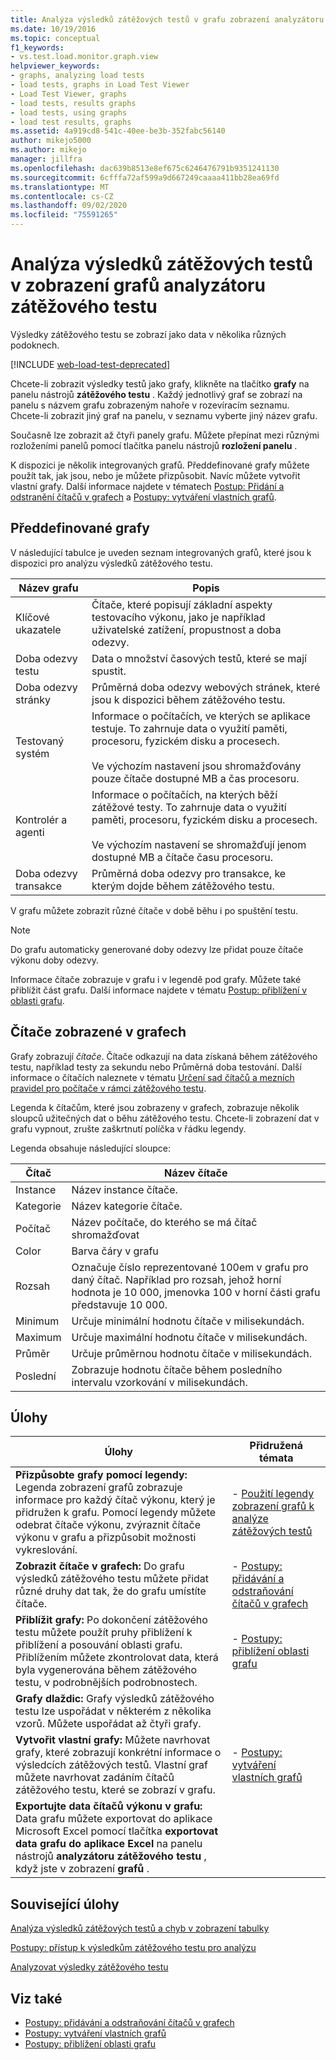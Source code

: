 ```yaml
---
title: Analýza výsledků zátěžových testů v grafu zobrazení analyzátoru zátěžového testu
ms.date: 10/19/2016
ms.topic: conceptual
f1_keywords:
- vs.test.load.monitor.graph.view
helpviewer_keywords:
- graphs, analyzing load tests
- load tests, graphs in Load Test Viewer
- Load Test Viewer, graphs
- load tests, results graphs
- load tests, using graphs
- load test results, graphs
ms.assetid: 4a919cd8-541c-40ee-be3b-352fabc56140
author: mikejo5000
ms.author: mikejo
manager: jillfra
ms.openlocfilehash: dac639b8513e8ef675c6246476791b9351241130
ms.sourcegitcommit: 6cfffa72af599a9d667249caaaa411bb28ea69fd
ms.translationtype: MT
ms.contentlocale: cs-CZ
ms.lasthandoff: 09/02/2020
ms.locfileid: "75591265"
---
```

# <a name="analyze-load-test-results-in-the-graphs-view-of-the-load-test-analyzer"></a>Analýza výsledků zátěžových testů v zobrazení grafů analyzátoru zátěžového testu

Výsledky zátěžového testu se zobrazí jako data v několika různých podoknech.

[!INCLUDE [web-load-test-deprecated](includes/web-load-test-deprecated.md)]

Chcete-li zobrazit výsledky testů jako grafy, klikněte na tlačítko **grafy** na panelu nástrojů **zátěžového testu** . Každý jednotlivý graf se zobrazí na panelu s názvem grafu zobrazeným nahoře v rozevíracím seznamu. Chcete-li zobrazit jiný graf na panelu, v seznamu vyberte jiný název grafu.

Současně lze zobrazit až čtyři panely grafu. Můžete přepínat mezi různými rozloženími panelů pomocí tlačítka panelu nástrojů **rozložení panelu** .

K dispozici je několik integrovaných grafů. Předdefinované grafy můžete použít tak, jak jsou, nebo je můžete přizpůsobit. Navíc můžete vytvořit vlastní grafy. Další informace najdete v tématech [Postup: Přidání a odstranění čítačů v grafech](../test/how-to-add-and-delete-counters-on-graphs-in-load-test-results.md) a [Postupy: vytváření vlastních grafů](../test/how-to-create-custom-graphs-in-load-test-results.md).

## <a name="built-in-graphs"></a>Předdefinované grafy

V následující tabulce je uveden seznam integrovaných grafů, které jsou k dispozici pro analýzu výsledků zátěžového testu.

|Název grafu|Popis|
|-|-|
|Klíčové ukazatele|Čítače, které popisují základní aspekty testovacího výkonu, jako je například uživatelské zatížení, propustnost a doba odezvy.|
|Doba odezvy testu|Data o množství časových testů, které se mají spustit.|
|Doba odezvy stránky|Průměrná doba odezvy webových stránek, které jsou k dispozici během zátěžového testu.|
|Testovaný systém|Informace o počítačích, ve kterých se aplikace testuje. To zahrnuje data o využití paměti, procesoru, fyzickém disku a procesech.<br /><br /> Ve výchozím nastavení jsou shromažďovány pouze čítače dostupné MB a čas procesoru.|
|Kontrolér a agenti|Informace o počítačích, na kterých běží zátěžové testy. To zahrnuje data o využití paměti, procesoru, fyzickém disku a procesech.<br /><br /> Ve výchozím nastavení se shromažďují jenom dostupné MB a čítače času procesoru.|
|Doba odezvy transakce|Průměrná doba odezvy pro transakce, ke kterým dojde během zátěžového testu.|

V grafu můžete zobrazit různé čítače v době běhu i po spuštění testu.

> [!NOTE]
> Do grafu automaticky generované doby odezvy lze přidat pouze čítače výkonu doby odezvy.

Informace čítače zobrazuje v grafu i v legendě pod grafy. Můžete také přiblížit část grafu. Další informace najdete v tématu [Postup: přiblížení v oblasti grafu](../test/how-to-zoom-in-on-a-region-of-the-graph-in-load-test-results.md).

## <a name="counters-displayed-in-graphs"></a>Čítače zobrazené v grafech

Grafy zobrazují *čítače*. Čítače odkazují na data získaná během zátěžového testu, například testy za sekundu nebo Průměrná doba testování. Další informace o čítačích naleznete v tématu [Určení sad čítačů a mezních pravidel pro počítače v rámci zátěžového testu](../test/specify-counter-sets-and-threshold-rules-for-load-testing.md).

Legenda k čítačům, které jsou zobrazeny v grafech, zobrazuje několik sloupců užitečných dat o běhu zátěžového testu. Chcete-li zobrazení dat v grafu vypnout, zrušte zaškrtnutí políčka v řádku legendy.

Legenda obsahuje následující sloupce:

|Čítač|Název čítače|
|-|-|
|Instance|Název instance čítače.|
|Kategorie|Název kategorie čítače.|
|Počítač|Název počítače, do kterého se má čítač shromažďovat|
|Color|Barva čáry v grafu|
|Rozsah|Označuje číslo reprezentované 100em v grafu pro daný čítač. Například pro rozsah, jehož horní hodnota je 10 000, jmenovka 100 v horní části grafu představuje 10 000.|
|Minimum|Určuje minimální hodnotu čítače v milisekundách.|
|Maximum|Určuje maximální hodnotu čítače v milisekundách.|
|Průměr|Určuje průměrnou hodnotu čítače v milisekundách.|
|Poslední|Zobrazuje hodnotu čítače během posledního intervalu vzorkování v milisekundách.|

## <a name="tasks"></a>Úlohy

|Úlohy|Přidružená témata|
|-|-|
|**Přizpůsobte grafy pomocí legendy:** Legenda zobrazení grafů zobrazuje informace pro každý čítač výkonu, který je přidružen k grafu. Pomocí legendy můžete odebrat čítače výkonu, zvýraznit čítače výkonu v grafu a přizpůsobit možnosti vykreslování.|-   [Použití legendy zobrazení grafů k analýze zátěžových testů](../test/use-the-graphs-view-legend-to-analyze-load-tests.md)|
|**Zobrazit čítače v grafech:** Do grafu výsledků zátěžového testu můžete přidat různé druhy dat tak, že do grafu umístíte čítače.|-   [Postupy: přidávání a odstraňování čítačů v grafech](../test/how-to-add-and-delete-counters-on-graphs-in-load-test-results.md)|
|**Přiblížit grafy:** Po dokončení zátěžového testu můžete použít pruhy přiblížení k přiblížení a posouvání oblasti grafu. Přiblížením můžete zkontrolovat data, která byla vygenerována během zátěžového testu, v podrobnějších podrobnostech.|-   [Postupy: přiblížení oblasti grafu](../test/how-to-zoom-in-on-a-region-of-the-graph-in-load-test-results.md)|
|**Grafy dlaždic:** Grafy výsledků zátěžového testu lze uspořádat v některém z několika vzorů. Můžete uspořádat až čtyři grafy.||
|**Vytvořit vlastní grafy:** Můžete navrhovat grafy, které zobrazují konkrétní informace o výsledcích zátěžových testů. Vlastní graf můžete navrhovat zadáním čítačů zátěžového testu, které se zobrazí v grafu.|-   [Postupy: vytváření vlastních grafů](../test/how-to-create-custom-graphs-in-load-test-results.md)|
|**Exportujte data čítačů výkonu v grafu:** Data grafu můžete exportovat do aplikace Microsoft Excel pomocí tlačítka **exportovat data grafu do aplikace Excel** na panelu nástrojů **analyzátoru zátěžového testu** , když jste v zobrazení **grafů** .||

## <a name="related-tasks"></a>Související úlohy

[Analýza výsledků zátěžových testů a chyb v zobrazení tabulky](../test/analyze-load-test-results-and-errors-in-the-tables-view.md)

[Postupy: přístup k výsledkům zátěžového testu pro analýzu](../test/how-to-access-load-test-results-for-analysis.md)

[Analyzovat výsledky zátěžového testu](../test/analyze-load-test-results-using-the-load-test-analyzer.md)

## <a name="see-also"></a>Viz také

- [Postupy: přidávání a odstraňování čítačů v grafech](../test/how-to-add-and-delete-counters-on-graphs-in-load-test-results.md)
- [Postupy: vytváření vlastních grafů](../test/how-to-create-custom-graphs-in-load-test-results.md)
- [Postupy: přiblížení oblasti grafu](../test/how-to-zoom-in-on-a-region-of-the-graph-in-load-test-results.md)

